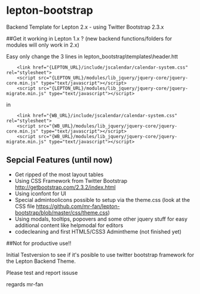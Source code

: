 lepton-bootstrap
================

Backend Template for Lepton 2.x - using Twitter Bootstrap 2.3.x 

##Get it working in Lepton 1.x ?
(new backend functions/folders for modules will only work in 2.x)

Easy only change the 3 lines in lepton_bootstrap\templates\header.htt

		<link href="{LEPTON_URL}/include/jscalendar/calendar-system.css" rel="stylesheet">
		<script src="{LEPTON_URL}/modules/lib_jquery/jquery-core/jquery-core.min.js" type="text/javascript"></script>
		<script src="{LEPTON_URL}/modules/lib_jquery/jquery-core/jquery-migrate.min.js" type="text/javascript"></script>

in

		<link href="{WB_URL}/include/jscalendar/calendar-system.css" rel="stylesheet">
		<script src="{WB_URL}/modules/lib_jquery/jquery-core/jquery-core.min.js" type="text/javascript"></script>
		<script src="{WB_URL}/modules/lib_jquery/jquery-core/jquery-migrate.min.js" type="text/javascript"></script>


## Sepcial Features (until now)

- Get ripped of the most layout tables
- Using CSS Framework from Twitter Bootstrap <http://getbootstrap.com/2.3.2/index.html>
- Using iconfont for UI
- Special admintoolicons possible to setup via the theme.css (look at the CSS file <https://github.com/mr-fan/lepton-bootstrap/blob/master/css/theme.css>)
- Using modals, tooltips, popovers and some other jquery stuff for easy additional content like helpmodal for editors
- codecleaning and first HTML5/CSS3 Admintheme (not finished yet)


##Not for productive use!!

Initial Testversion to see if it's posible to use twitter bootstrap framework for the Lepton Backend Theme.

Please test and report issuse

regards mr-fan

